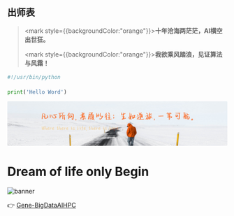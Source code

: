 ## 出师表

> <mark style={{backgroundColor:"orange"}}>**十年沧海两茫茫，AI横空出世狂。**</mark>
>
> <mark style={{backgroundColor:"orange"}}>**我欲乘风踏浪，见证算法与风霜！**</mark>



```python
#!/usr/bin/python

print('Hello Word')
```

![](../assets/flag.png)  

# Dream of life only Begin

![banner](https://res.cloudinary.com/jimmysong/image/upload/v1603294035/images/github-banner.jpg)

👉 [Gene-BigDataAIHPC](https://www.genetind.com)

